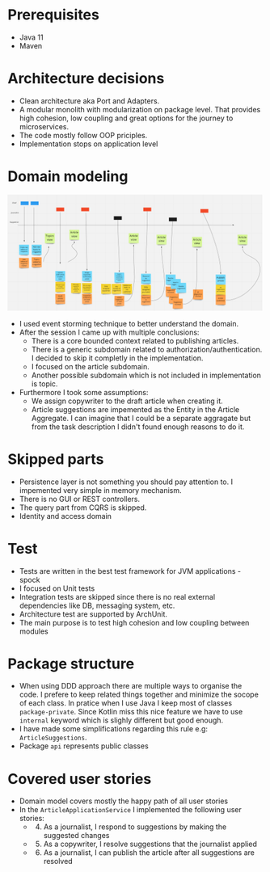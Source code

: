 # Prerequisites

- Java 11
- Maven

# Architecture decisions

- Clean architecture aka Port and Adapters.
- A modular monolith with modularization on package level. That provides high cohesion, low coupling and great options
  for the journey to microservices.
- The code mostly follow OOP priciples. 
- Implementation stops on application level

# Domain modeling
![alt text](https://github.com/zielichowski/layer-demo//blob/master/events.png?raw=true)
- I used event storming technique to better understand the domain.
- After the session I came up with multiple conclusions:
  - There is a core bounded context related to publishing articles.
  - There is a generic subdomain related to authorization/authentication. I decided to skip it completly in the implementation.
  - I focused on the article subdomain.
  - Another possible subdomain which is not included in implementation is topic.
- Furthermore I took some assumptions:
  - We assign copywriter to the draft article when creating it.
  - Article suggestions are impemented as the Entity in the Article Aggregate. I can imagine that I could be a separate aggragate but from the task description I didn't found enough reasons to do it.
  
# Skipped parts
- Persistence layer is not something you should pay attention to. I impemented very simple in memory mechanism.
- There is no GUI or REST controllers.
- The query part from CQRS is skipped.
- Identity and access domain

# Test

- Tests are written in the best test framework for JVM applications - spock
- I focused on Unit tests
- Integration tests are skipped since there is no real external dependencies like DB, messaging system, etc.
- Architecture test are supported by ArchUnit.
- The main purpose is to test high cohesion and low coupling between modules

# Package structure
- When using DDD approach there are multiple ways to organise the code. I prefere to keep related things together and minimize the socope of each class. In pratice when I use Java I keep most of classes `package-private`. 
Since Kotlin miss this nice feature we have to use `internal` keyword which is slighly different but good enough.
- I have made some simplifications regarding this rule e.g: `ArticleSuggestions`. 
- Package `api` represents public classes

# Covered user stories
- Domain model covers mostly the happy path of all user stories
- In the `ArticleApplicationService` I implemented the following user stories:
  - 4. As a journalist, I respond to suggestions by making the suggested changes
  - 5. As a copywriter, I resolve suggestions that the journalist applied
  - 6. As a journalist, I can publish the article after all suggestions are resolved
